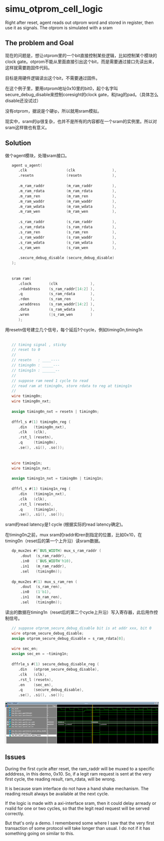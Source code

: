 # simu_otprom_cell_logic

Right after reset, agent reads out otprom word and stored in register, then use it as signals. The otprom is simulated with a sram

## The problem and Goal


现在的问题是，想让otprom里的一个bit直接控制某些逻辑，比如控制某个模块的clock gate。otprom不能从里面直接引出这个bit，而是需要通过接口先读出来，这样就需要跑固件代码。

目标是用硬件逻辑读出这个bit，不需要通过固件。

在这个例子里，要用otprom地址0x10里的bit0，起个名字叫secure_debug_disable来控制coresight的clock gate，和jtag的pad。（具体怎么disable还没试过）

没有otprom，据说是个硬ip，所以就用sram模拟。

现实中，sram的ip很复杂，也并不是所有的内容都在一个sram的实例里。所以对sram这样做也有意义。


## Solution

做个agent模块，处理sram接口。

`````verilog
   agent u_agent(
      .clk                  (clk                 ),
      .resetn               (resetn              ),

      .m_ram_raddr          (m_ram_raddr         ),
      .m_ram_rdata          (m_ram_rdata         ),
      .m_ram_ren            (m_ram_ren           ),
      .m_ram_waddr          (m_ram_waddr         ),
      .m_ram_wdata          (m_ram_wdata         ),
      .m_ram_wen            (m_ram_wen           ),

      .s_ram_raddr          (s_ram_raddr         ),
      .s_ram_rdata          (s_ram_rdata         ),
      .s_ram_ren            (s_ram_ren           ),
      .s_ram_waddr          (s_ram_waddr         ),
      .s_ram_wdata          (s_ram_wdata         ),
      .s_ram_wen            (s_ram_wen           ),

      .secure_debug_disable (secure_debug_disable)
   );

   
   sram ram(
      .clock        (clk               ),
      .rdaddress    (s_ram_raddr[14:2] ),
      .q            (s_ram_rdata       ),
      .rden         (s_ram_ren         ),
      .wraddress    (s_ram_waddr[14:2] ),
      .data         (s_ram_wdata       ),
      .wren         (|s_ram_wen        )
      );
`````

用resetn信号建立几个信号，每个延后1个cycle，例如timing0n,timing1n


`````verilog

   // timing signal , sticky
   // reset to 0
   //
   // resetn   : ____----
   // timing0n : _____---
   // timing1n : ______--
   //
   // suppose ram need 1 cycle to read
   // read ram at timing0n, store rdata to reg at timing1n
   //
   wire timing0n;
   wire timing0n_nxt;

   assign timing0n_nxt = resetn | timing0n;

   dffrl_s #(1) timing0n_reg (
      .din   (timing0n_nxt),
      .clk   (clk),
      .rst_l (resetn),
      .q     (timing0n), 
      .se(), .si(), .so());


   wire timing1n;
   wire timing1n_nxt;

   assign timing1n_nxt = timing0n | timing1n;

   dffrl_s #(1) timing1n_reg (
      .din   (timing1n_nxt),
      .clk   (clk),
      .rst_l (resetn),
      .q     (timing1n), 
      .se(), .si(), .so());
`````


sram的read latency是1 cycle (根据实际的read latency确定)。

在timing0n之前，mux sram的raddr和ren到指定的位置，比如0x10，在timing0n（reset后的第一个上升沿）读sram数据。

`````verilog
   dp_mux2es #(`BUS_WIDTH) mux_s_ram_raddr (
	   .dout  (s_ram_raddr),
	   .in0   (`BUS_WIDTH'h10),
	   .in1   (m_ram_raddr),
	   .sel   (timing0n));

   dp_mux2es #(1) mux_s_ram_ren (
	   .dout  (s_ram_ren),
	   .in0   (1'b1),
	   .in1   (m_ram_ren),
	   .sel   (timing0n));
`````

读出的数据在timing1n（reset后的第二个cycle上升沿）写入寄存器，此后用作控制信号。

`````verilog
   // suppose otprom_secure_debug_disable bit is at addr xxx, bit 0
   wire otprom_secure_debug_disable;
   assign otprom_secure_debug_disable = s_ram_rdata[0];

   wire sec_en;
   assign sec_en = ~timing1n;

   dffrle_s #(1) secure_debug_disable_reg (
      .din   (otprom_secure_debug_disable),
      .clk   (clk),
      .rst_l (resetn),
      .en    (sec_en),
      .q     (secure_debug_disable), 
      .se(), .si(), .so());
`````

![screenshot0](https://github.com/whensungoesdown/whensungoesdown.github.io/raw/main/_posts/2023-06-28-0.png)


## Issues

During the first cycle after reset, the ram_raddr will be muxed to a specific adddress, in this demo, 0x10. So, if a legit ram request is sent at the very first cycle, the reading result, ram_rdata, will be wrong.

It is because sram interface do not have a hand shake mechanism. The reading result always be available at the next cycle.

If the logic is made with a axi-interface sram, then it could delay arready or rvalid for one or two cycles, so that the legit read request will be served correctly.

But that's only a demo. I remembered some where I saw that the very first transaction of some protocol will take longer than usual. I do not if it has something going on similar to this.
